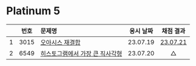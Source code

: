 # Platinum 5

|     | 번호 | 문제명                                       | 응시 날짜 |          채점 결과           |
| :-: | :--: | :------------------------------------------- | :-------: | :--------------------------: |
|  1  | 3015 | [오아시스 재결합](./3015.js)                 | 23.07.19  | [23.07.21](./replay/3015.js) |
|  2  | 6549 | [히스토그램에서 가장 큰 직사각형](./6549.js) | 23.07.20  |              △               |
